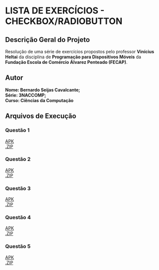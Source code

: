 <h1>LISTA DE EXERCÍCIOS - CHECKBOX/RADIOBUTTON</h1>
<h2>Descrição Geral do Projeto</h2>
<div>
  Resolução de uma série de exercícios propostos pelo professor <strong>Vinícius Heltai</strong> da disciplina de <strong>Programação para Dispositivos Móveis</strong> da <strong>Fundação Escola de Comércio Álvarez Penteado (FECAP)</strong>. 
</div>
<h2>Autor</h2>
<div>
  <strong>Nome: Bernardo Seijas Cavalcante;</strong><br>
  <strong>Série: 3NACCOMP;</strong><br>
  <strong>Curso: Ciências da Computação</strong>
</div>

<h2>Arquivos de Execução</h2>
<h3>Questão 1</h3>
<div>
  <a href="https://github.com/BernardoSeijasCavalcante/AtividadeFECAP-ListaDeExercicio/blob/main/Questao1/app-debug.apk">APK</a><br>
  <a href="https://github.com/BernardoSeijasCavalcante/AtividadeFECAP-ListaDeExercicio/blob/main/Questao1/Questao1.zip">.ZIP</a>
</div>
<h3>Questão 2</h3>
<div>
  <a href="https://github.com/BernardoSeijasCavalcante/AtividadeFECAP-ListaDeExercicio/blob/main/Question2/app-debug.aab">APK</a><br>
  <a href="https://github.com/BernardoSeijasCavalcante/AtividadeFECAP-ListaDeExercicio/blob/main/Question2/Question2.zip">.ZIP</a>
</div>
<h3>Questão 3</h3>
<div>
  <a href="https://github.com/BernardoSeijasCavalcante/AtividadeFECAP-ListaDeExercicio/blob/main/Question3/app-debug.apk">APK</a><br>
  <a href="https://github.com/BernardoSeijasCavalcante/AtividadeFECAP-ListaDeExercicio/blob/main/Question3/Question3.zip">.ZIP</a>
</div>
<h3>Questão 4</h3>
<div>
  <a href="https://github.com/BernardoSeijasCavalcante/AtividadeFECAP-ListaDeExercicio/blob/main/Question4/app-debug.apk">APK</a><br>
  <a href="https://github.com/BernardoSeijasCavalcante/AtividadeFECAP-ListaDeExercicio/blob/main/Question4/Question4.zip">.ZIP</a>
</div>
<h3>Questão 5</h3>
<div>
  <a href="https://github.com/BernardoSeijasCavalcante/AtividadeFECAP-ListaDeExercicio/blob/main/Question5/app-debug.apk">APK</a><br>
  <a href="https://github.com/BernardoSeijasCavalcante/AtividadeFECAP-ListaDeExercicio/blob/main/Question5/Questao5.zip">.ZIP</a>
</div>
